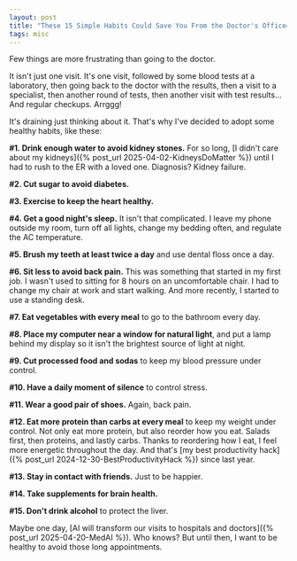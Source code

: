```yaml
---
layout: post
title: "These 15 Simple Habits Could Save You From the Doctor's Office—For Good"
tags: misc
---
```


Few things are more frustrating than going to the doctor.

It isn't just one visit. It's one visit, followed by some blood tests at a laboratory, then going back to the doctor with the results, then a visit to a specialist, then another round of tests, then another visit with test results... And regular checkups. Arrggg!

It's draining just thinking about it. That's why I've decided to adopt some healthy habits, like these:

**#1. Drink enough water to avoid kidney stones.** For so long, [I didn't care about my kidneys]({% post_url 2025-04-02-KidneysDoMatter %}) until I had to rush to the ER with a loved one. Diagnosis? Kidney failure.

**#2. Cut sugar to avoid diabetes.**

**#3. Exercise to keep the heart healthy.**

**#4. Get a good night's sleep.** It isn't that complicated. I leave my phone outside my room, turn off all lights, change my bedding often, and regulate the AC temperature.

**#5. Brush my teeth at least twice a day** and use dental floss once a day.

**#6. Sit less to avoid back pain.** This was something that started in my first job. I wasn't used to sitting for 8 hours on an uncomfortable chair. I had to change my chair at work and start walking. And more recently, I started to use a standing desk.

**#7. Eat vegetables with every meal** to go to the bathroom every day.

**#8. Place my computer near a window for natural light**, and put a lamp behind my display so it isn't the brightest source of light at night.

**#9. Cut processed food and sodas** to keep my blood pressure under control.

**#10. Have a daily moment of silence** to control stress.

**#11. Wear a good pair of shoes.** Again, back pain.

**#12. Eat more protein than carbs at every meal** to keep my weight under control. Not only eat more protein, but also reorder how you eat. Salads first, then proteins, and lastly carbs. Thanks to reordering how I eat, I feel more energetic throughout the day. And that's [my best productivity hack]({% post_url 2024-12-30-BestProductivityHack %}) since last year. 

**#13. Stay in contact with friends.** Just to be happier.

**#14. Take supplements for brain health.**

**#15. Don't drink alcohol** to protect the liver.

Maybe one day, [AI will transform our visits to hospitals and doctors]({% post_url 2025-04-20-MedAI %}). Who knows? But until then, I want to be healthy to avoid those long appointments.
